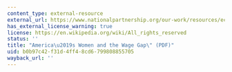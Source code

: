 ```yaml
---
content_type: external-resource
external_url: https://www.nationalpartnership.org/our-work/resources/economic-justice/fair-pay/americas-women-and-the-wage-gap.pdf
has_external_license_warning: true
license: https://en.wikipedia.org/wiki/All_rights_reserved
status: ''
title: "America\u2019s Women and the Wage Gap\" (PDF)"
uid: b0b97c42-f31d-4ff4-8cd6-799808855705
wayback_url: ''
---
```

